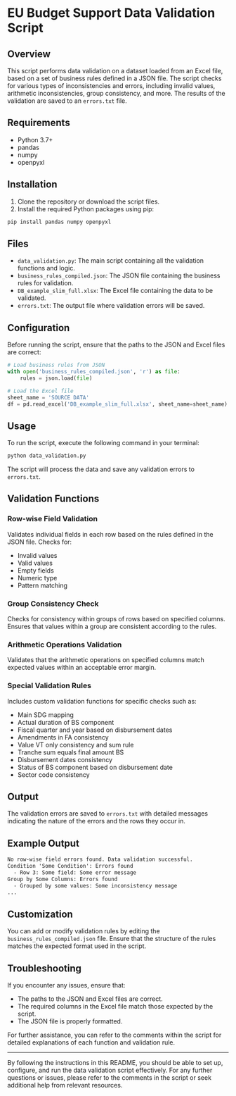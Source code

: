 # EU Budget Support Data Validation Script

## Overview

This script performs data validation on a dataset loaded from an Excel file, based on a set of business rules defined in a JSON file. The script checks for various types of inconsistencies and errors, including invalid values, arithmetic inconsistencies, group consistency, and more. The results of the validation are saved to an `errors.txt` file.

## Requirements

- Python 3.7+
- pandas
- numpy
- openpyxl

## Installation

1. Clone the repository or download the script files.
2. Install the required Python packages using pip:

```bash
pip install pandas numpy openpyxl
```

## Files

- `data_validation.py`: The main script containing all the validation functions and logic.
- `business_rules_compiled.json`: The JSON file containing the business rules for validation.
- `DB_example_slim_full.xlsx`: The Excel file containing the data to be validated.
- `errors.txt`: The output file where validation errors will be saved.

## Configuration

Before running the script, ensure that the paths to the JSON and Excel files are correct:

```python
# Load business rules from JSON
with open('business_rules_compiled.json', 'r') as file:
    rules = json.load(file)

# Load the Excel file
sheet_name = 'SOURCE DATA'
df = pd.read_excel('DB_example_slim_full.xlsx', sheet_name=sheet_name)
```

## Usage

To run the script, execute the following command in your terminal:

```bash
python data_validation.py
```

The script will process the data and save any validation errors to `errors.txt`.

## Validation Functions

### Row-wise Field Validation

Validates individual fields in each row based on the rules defined in the JSON file. Checks for:
- Invalid values
- Valid values
- Empty fields
- Numeric type
- Pattern matching

### Group Consistency Check

Checks for consistency within groups of rows based on specified columns. Ensures that values within a group are consistent according to the rules.

### Arithmetic Operations Validation

Validates that the arithmetic operations on specified columns match expected values within an acceptable error margin.

### Special Validation Rules

Includes custom validation functions for specific checks such as:
- Main SDG mapping
- Actual duration of BS component
- Fiscal quarter and year based on disbursement dates
- Amendments in FA consistency
- Value VT only consistency and sum rule
- Tranche sum equals final amount BS
- Disbursement dates consistency
- Status of BS component based on disbursement date
- Sector code consistency

## Output

The validation errors are saved to `errors.txt` with detailed messages indicating the nature of the errors and the rows they occur in.

## Example Output

```txt
No row-wise field errors found. Data validation successful.
Condition 'Some Condition': Errors found
  - Row 3: Some field: Some error message
Group by Some Columns: Errors found
  - Grouped by some values: Some inconsistency message
...
```

## Customization

You can add or modify validation rules by editing the `business_rules_compiled.json` file. Ensure that the structure of the rules matches the expected format used in the script.

## Troubleshooting

If you encounter any issues, ensure that:
- The paths to the JSON and Excel files are correct.
- The required columns in the Excel file match those expected by the script.
- The JSON file is properly formatted.

For further assistance, you can refer to the comments within the script for detailed explanations of each function and validation rule.

---

By following the instructions in this README, you should be able to set up, configure, and run the data validation script effectively. For any further questions or issues, please refer to the comments in the script or seek additional help from relevant resources.